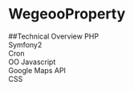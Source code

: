 # WegeooProperty


##Technical Overview
PHP  
Symfony2  
Cron  
OO Javascript  
Google Maps API  
CSS  
